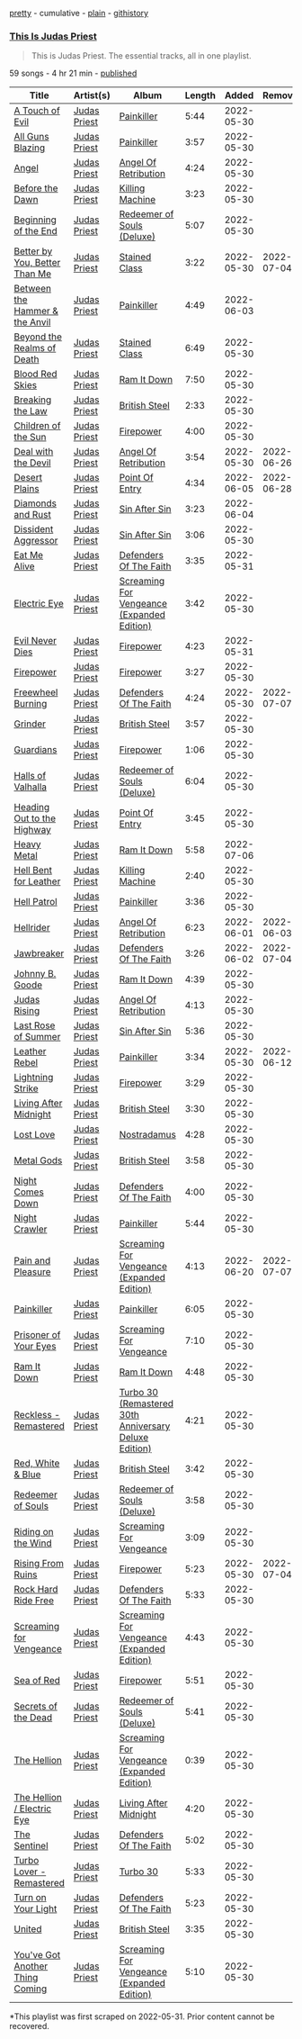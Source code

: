 [pretty](/playlists/pretty/37i9dQZF1DZ06evO1q6zh6.md) - cumulative - [plain](/playlists/plain/37i9dQZF1DZ06evO1q6zh6) - [githistory](https://github.githistory.xyz/mackorone/spotify-playlist-archive/blob/main/playlists/plain/37i9dQZF1DZ06evO1q6zh6)

### [This Is Judas Priest](https://open.spotify.com/playlist/37i9dQZF1DZ06evO1q6zh6)

> This is Judas Priest\. The essential tracks, all in one playlist.

59 songs - 4 hr 21 min - [published](https://open.spotify.com/playlist/48b38UI6j3L8zvoUapf3sA)

| Title | Artist(s) | Album | Length | Added | Removed |
|---|---|---|---|---|---|
| [A Touch of Evil](https://open.spotify.com/track/08hn5vq1XnVmVQI4mfzsXa) | [Judas Priest](https://open.spotify.com/artist/2tRsMl4eGxwoNabM08Dm4I) | [Painkiller](https://open.spotify.com/album/7LgrhuKnAXpNEv8qzcVd2t) | 5:44 | 2022-05-30 |  |
| [All Guns Blazing](https://open.spotify.com/track/2Ip7WDoKDeVGnWsnOCzinV) | [Judas Priest](https://open.spotify.com/artist/2tRsMl4eGxwoNabM08Dm4I) | [Painkiller](https://open.spotify.com/album/7LgrhuKnAXpNEv8qzcVd2t) | 3:57 | 2022-05-30 |  |
| [Angel](https://open.spotify.com/track/0HSqXHUdHUbDjWxYIClohv) | [Judas Priest](https://open.spotify.com/artist/2tRsMl4eGxwoNabM08Dm4I) | [Angel Of Retribution](https://open.spotify.com/album/12rTdEhRhwPpV0XJvZW9u1) | 4:24 | 2022-05-30 |  |
| [Before the Dawn](https://open.spotify.com/track/29KPwkhfGpRkrL57TmFbDE) | [Judas Priest](https://open.spotify.com/artist/2tRsMl4eGxwoNabM08Dm4I) | [Killing Machine](https://open.spotify.com/album/5Ud4v6Y2UC3uNeTdVssXj0) | 3:23 | 2022-05-30 |  |
| [Beginning of the End](https://open.spotify.com/track/09cqmjncNzPyHdSxj69fQw) | [Judas Priest](https://open.spotify.com/artist/2tRsMl4eGxwoNabM08Dm4I) | [Redeemer of Souls \(Deluxe\)](https://open.spotify.com/album/0RIfXMHvRpLqHsZ0FZE3mS) | 5:07 | 2022-05-30 |  |
| [Better by You, Better Than Me](https://open.spotify.com/track/0GpBFY4Mb7fZVyQgaWirNG) | [Judas Priest](https://open.spotify.com/artist/2tRsMl4eGxwoNabM08Dm4I) | [Stained Class](https://open.spotify.com/album/0v6FGuCgvRotTNL1KoX297) | 3:22 | 2022-05-30 | 2022-07-04 |
| [Between the Hammer & the Anvil](https://open.spotify.com/track/3DfE7Ysl7H40yDbGFSuzPU) | [Judas Priest](https://open.spotify.com/artist/2tRsMl4eGxwoNabM08Dm4I) | [Painkiller](https://open.spotify.com/album/7LgrhuKnAXpNEv8qzcVd2t) | 4:49 | 2022-06-03 |  |
| [Beyond the Realms of Death](https://open.spotify.com/track/3Rtv6zRNKpeSygXoaF9kCm) | [Judas Priest](https://open.spotify.com/artist/2tRsMl4eGxwoNabM08Dm4I) | [Stained Class](https://open.spotify.com/album/0v6FGuCgvRotTNL1KoX297) | 6:49 | 2022-05-30 |  |
| [Blood Red Skies](https://open.spotify.com/track/7g796noAmjjQOibxStn85a) | [Judas Priest](https://open.spotify.com/artist/2tRsMl4eGxwoNabM08Dm4I) | [Ram It Down](https://open.spotify.com/album/1t2M4YmH8x9Tplcxq08H5l) | 7:50 | 2022-05-30 |  |
| [Breaking the Law](https://open.spotify.com/track/2RaA6kIcvomt77qlIgGhCT) | [Judas Priest](https://open.spotify.com/artist/2tRsMl4eGxwoNabM08Dm4I) | [British Steel](https://open.spotify.com/album/5bqtZRbUZUxUps8mrO9tGY) | 2:33 | 2022-05-30 |  |
| [Children of the Sun](https://open.spotify.com/track/6rCp71jUgFxbGNsBqjLZpr) | [Judas Priest](https://open.spotify.com/artist/2tRsMl4eGxwoNabM08Dm4I) | [Firepower](https://open.spotify.com/album/7p3G0OCxtlWyJcPE1FxnyB) | 4:00 | 2022-05-30 |  |
| [Deal with the Devil](https://open.spotify.com/track/6mVMUvitJxfshLxXew7SrI) | [Judas Priest](https://open.spotify.com/artist/2tRsMl4eGxwoNabM08Dm4I) | [Angel Of Retribution](https://open.spotify.com/album/12rTdEhRhwPpV0XJvZW9u1) | 3:54 | 2022-05-30 | 2022-06-26 |
| [Desert Plains](https://open.spotify.com/track/1zMXCwfwiIGPZA4kq7ideV) | [Judas Priest](https://open.spotify.com/artist/2tRsMl4eGxwoNabM08Dm4I) | [Point Of Entry](https://open.spotify.com/album/02mDd1vg3xHPOxpNYkZIGP) | 4:34 | 2022-06-05 | 2022-06-28 |
| [Diamonds and Rust](https://open.spotify.com/track/2Z17Q91PB11tzkDh0QQtd6) | [Judas Priest](https://open.spotify.com/artist/2tRsMl4eGxwoNabM08Dm4I) | [Sin After Sin](https://open.spotify.com/album/2GXeHOkRouW0LnKBMUnVtv) | 3:23 | 2022-06-04 |  |
| [Dissident Aggressor](https://open.spotify.com/track/3x639plCXGLyZoMcyR2IgJ) | [Judas Priest](https://open.spotify.com/artist/2tRsMl4eGxwoNabM08Dm4I) | [Sin After Sin](https://open.spotify.com/album/2GXeHOkRouW0LnKBMUnVtv) | 3:06 | 2022-05-30 |  |
| [Eat Me Alive](https://open.spotify.com/track/4dB5JlDpDT4WLUvX5xIXON) | [Judas Priest](https://open.spotify.com/artist/2tRsMl4eGxwoNabM08Dm4I) | [Defenders Of The Faith](https://open.spotify.com/album/3o0mPpetAFCOIFkUaw1egl) | 3:35 | 2022-05-31 |  |
| [Electric Eye](https://open.spotify.com/track/3w9zHVKI28aUPZTxq8oDC6) | [Judas Priest](https://open.spotify.com/artist/2tRsMl4eGxwoNabM08Dm4I) | [Screaming For Vengeance \(Expanded Edition\)](https://open.spotify.com/album/55MZQrenomrTq0aQneC7Pi) | 3:42 | 2022-05-30 |  |
| [Evil Never Dies](https://open.spotify.com/track/1I4bh7GClCeUW4uORsZhTs) | [Judas Priest](https://open.spotify.com/artist/2tRsMl4eGxwoNabM08Dm4I) | [Firepower](https://open.spotify.com/album/7p3G0OCxtlWyJcPE1FxnyB) | 4:23 | 2022-05-31 |  |
| [Firepower](https://open.spotify.com/track/3uDNzcGyRINKSFedKCvEwB) | [Judas Priest](https://open.spotify.com/artist/2tRsMl4eGxwoNabM08Dm4I) | [Firepower](https://open.spotify.com/album/7p3G0OCxtlWyJcPE1FxnyB) | 3:27 | 2022-05-30 |  |
| [Freewheel Burning](https://open.spotify.com/track/6aQBzaeOIajIPGAMzqa23J) | [Judas Priest](https://open.spotify.com/artist/2tRsMl4eGxwoNabM08Dm4I) | [Defenders Of The Faith](https://open.spotify.com/album/3o0mPpetAFCOIFkUaw1egl) | 4:24 | 2022-05-30 | 2022-07-07 |
| [Grinder](https://open.spotify.com/track/54IuIxOITRtbK8cU7fHIQf) | [Judas Priest](https://open.spotify.com/artist/2tRsMl4eGxwoNabM08Dm4I) | [British Steel](https://open.spotify.com/album/5bqtZRbUZUxUps8mrO9tGY) | 3:57 | 2022-05-30 |  |
| [Guardians](https://open.spotify.com/track/0yO4LQ2u0Y9Wc9SFI22KzW) | [Judas Priest](https://open.spotify.com/artist/2tRsMl4eGxwoNabM08Dm4I) | [Firepower](https://open.spotify.com/album/7p3G0OCxtlWyJcPE1FxnyB) | 1:06 | 2022-05-30 |  |
| [Halls of Valhalla](https://open.spotify.com/track/4zX2bEgFHUIZV8rR3qsLor) | [Judas Priest](https://open.spotify.com/artist/2tRsMl4eGxwoNabM08Dm4I) | [Redeemer of Souls \(Deluxe\)](https://open.spotify.com/album/0RIfXMHvRpLqHsZ0FZE3mS) | 6:04 | 2022-05-30 |  |
| [Heading Out to the Highway](https://open.spotify.com/track/7sicPw7V9SYJl3Zjme9i4p) | [Judas Priest](https://open.spotify.com/artist/2tRsMl4eGxwoNabM08Dm4I) | [Point Of Entry](https://open.spotify.com/album/02mDd1vg3xHPOxpNYkZIGP) | 3:45 | 2022-05-30 |  |
| [Heavy Metal](https://open.spotify.com/track/2iAtvBE3MIBtVV1fkrFdxH) | [Judas Priest](https://open.spotify.com/artist/2tRsMl4eGxwoNabM08Dm4I) | [Ram It Down](https://open.spotify.com/album/1t2M4YmH8x9Tplcxq08H5l) | 5:58 | 2022-07-06 |  |
| [Hell Bent for Leather](https://open.spotify.com/track/0SEd8AUWG3j4YFsFEVmGjW) | [Judas Priest](https://open.spotify.com/artist/2tRsMl4eGxwoNabM08Dm4I) | [Killing Machine](https://open.spotify.com/album/5Ud4v6Y2UC3uNeTdVssXj0) | 2:40 | 2022-05-30 |  |
| [Hell Patrol](https://open.spotify.com/track/6QKplS12OIhLVzbfCOLesv) | [Judas Priest](https://open.spotify.com/artist/2tRsMl4eGxwoNabM08Dm4I) | [Painkiller](https://open.spotify.com/album/7LgrhuKnAXpNEv8qzcVd2t) | 3:36 | 2022-05-30 |  |
| [Hellrider](https://open.spotify.com/track/1lT80058ozaFMiXsvC8qYl) | [Judas Priest](https://open.spotify.com/artist/2tRsMl4eGxwoNabM08Dm4I) | [Angel Of Retribution](https://open.spotify.com/album/12rTdEhRhwPpV0XJvZW9u1) | 6:23 | 2022-06-01 | 2022-06-03 |
| [Jawbreaker](https://open.spotify.com/track/3T1k6b4zMzA2bW8klvKCcX) | [Judas Priest](https://open.spotify.com/artist/2tRsMl4eGxwoNabM08Dm4I) | [Defenders Of The Faith](https://open.spotify.com/album/3o0mPpetAFCOIFkUaw1egl) | 3:26 | 2022-06-02 | 2022-07-04 |
| [Johnny B\. Goode](https://open.spotify.com/track/307B0j257d72HTyAiohF8N) | [Judas Priest](https://open.spotify.com/artist/2tRsMl4eGxwoNabM08Dm4I) | [Ram It Down](https://open.spotify.com/album/1t2M4YmH8x9Tplcxq08H5l) | 4:39 | 2022-05-30 |  |
| [Judas Rising](https://open.spotify.com/track/23aT0N006BZf43hZYTKoaz) | [Judas Priest](https://open.spotify.com/artist/2tRsMl4eGxwoNabM08Dm4I) | [Angel Of Retribution](https://open.spotify.com/album/12rTdEhRhwPpV0XJvZW9u1) | 4:13 | 2022-05-30 |  |
| [Last Rose of Summer](https://open.spotify.com/track/0h7ensMpE0QHgzrqpfXe7i) | [Judas Priest](https://open.spotify.com/artist/2tRsMl4eGxwoNabM08Dm4I) | [Sin After Sin](https://open.spotify.com/album/2GXeHOkRouW0LnKBMUnVtv) | 5:36 | 2022-05-30 |  |
| [Leather Rebel](https://open.spotify.com/track/7jKqBoo7SCSQnYd8xRW6AV) | [Judas Priest](https://open.spotify.com/artist/2tRsMl4eGxwoNabM08Dm4I) | [Painkiller](https://open.spotify.com/album/7LgrhuKnAXpNEv8qzcVd2t) | 3:34 | 2022-05-30 | 2022-06-12 |
| [Lightning Strike](https://open.spotify.com/track/6qopop1Rc9r1RjEIBQhc8d) | [Judas Priest](https://open.spotify.com/artist/2tRsMl4eGxwoNabM08Dm4I) | [Firepower](https://open.spotify.com/album/7p3G0OCxtlWyJcPE1FxnyB) | 3:29 | 2022-05-30 |  |
| [Living After Midnight](https://open.spotify.com/track/0IXpUl1fn2QZcBavfuq0H4) | [Judas Priest](https://open.spotify.com/artist/2tRsMl4eGxwoNabM08Dm4I) | [British Steel](https://open.spotify.com/album/5bqtZRbUZUxUps8mrO9tGY) | 3:30 | 2022-05-30 |  |
| [Lost Love](https://open.spotify.com/track/5TrISe7VQxaewmfwX8QPgt) | [Judas Priest](https://open.spotify.com/artist/2tRsMl4eGxwoNabM08Dm4I) | [Nostradamus](https://open.spotify.com/album/2k2m2GaoRsa0aDxo6Z2lEQ) | 4:28 | 2022-05-30 |  |
| [Metal Gods](https://open.spotify.com/track/0VFfZVCFNe1I2IIChVBR5m) | [Judas Priest](https://open.spotify.com/artist/2tRsMl4eGxwoNabM08Dm4I) | [British Steel](https://open.spotify.com/album/5bqtZRbUZUxUps8mrO9tGY) | 3:58 | 2022-05-30 |  |
| [Night Comes Down](https://open.spotify.com/track/2lqc273pCZk6gtkfubaCbh) | [Judas Priest](https://open.spotify.com/artist/2tRsMl4eGxwoNabM08Dm4I) | [Defenders Of The Faith](https://open.spotify.com/album/3o0mPpetAFCOIFkUaw1egl) | 4:00 | 2022-05-30 |  |
| [Night Crawler](https://open.spotify.com/track/0MU1TyyAbuoXLGiQBgW9CI) | [Judas Priest](https://open.spotify.com/artist/2tRsMl4eGxwoNabM08Dm4I) | [Painkiller](https://open.spotify.com/album/7LgrhuKnAXpNEv8qzcVd2t) | 5:44 | 2022-05-30 |  |
| [Pain and Pleasure](https://open.spotify.com/track/7Mt5iLXqe3NEfEOvxoms4v) | [Judas Priest](https://open.spotify.com/artist/2tRsMl4eGxwoNabM08Dm4I) | [Screaming For Vengeance \(Expanded Edition\)](https://open.spotify.com/album/55MZQrenomrTq0aQneC7Pi) | 4:13 | 2022-06-20 | 2022-07-07 |
| [Painkiller](https://open.spotify.com/track/0L7zm6afBEtrNKo6C6Gj08) | [Judas Priest](https://open.spotify.com/artist/2tRsMl4eGxwoNabM08Dm4I) | [Painkiller](https://open.spotify.com/album/7LgrhuKnAXpNEv8qzcVd2t) | 6:05 | 2022-05-30 |  |
| [Prisoner of Your Eyes](https://open.spotify.com/track/2VLwPKY2gaBxGxwgmwRDUf) | [Judas Priest](https://open.spotify.com/artist/2tRsMl4eGxwoNabM08Dm4I) | [Screaming For Vengeance](https://open.spotify.com/album/0V7mTTzioHiYIjfM8ATZBI) | 7:10 | 2022-05-30 |  |
| [Ram It Down](https://open.spotify.com/track/2MgefjgzhPfBjLdQ0lJchF) | [Judas Priest](https://open.spotify.com/artist/2tRsMl4eGxwoNabM08Dm4I) | [Ram It Down](https://open.spotify.com/album/1t2M4YmH8x9Tplcxq08H5l) | 4:48 | 2022-05-30 |  |
| [Reckless \- Remastered](https://open.spotify.com/track/22vn3kQXydxE7RefULEgf5) | [Judas Priest](https://open.spotify.com/artist/2tRsMl4eGxwoNabM08Dm4I) | [Turbo 30 \(Remastered 30th Anniversary Deluxe Edition\)](https://open.spotify.com/album/6fJqp1I3UMz2DzCGSJpmrS) | 4:21 | 2022-05-30 |  |
| [Red, White & Blue](https://open.spotify.com/track/17hS2mLPFdTzy7YcpBDv0A) | [Judas Priest](https://open.spotify.com/artist/2tRsMl4eGxwoNabM08Dm4I) | [British Steel](https://open.spotify.com/album/5bqtZRbUZUxUps8mrO9tGY) | 3:42 | 2022-05-30 |  |
| [Redeemer of Souls](https://open.spotify.com/track/19PjuOGInOfKNhU210HVNO) | [Judas Priest](https://open.spotify.com/artist/2tRsMl4eGxwoNabM08Dm4I) | [Redeemer of Souls \(Deluxe\)](https://open.spotify.com/album/0RIfXMHvRpLqHsZ0FZE3mS) | 3:58 | 2022-05-30 |  |
| [Riding on the Wind](https://open.spotify.com/track/4Myj2cmlFC8tsq9cqj082O) | [Judas Priest](https://open.spotify.com/artist/2tRsMl4eGxwoNabM08Dm4I) | [Screaming For Vengeance](https://open.spotify.com/album/0V7mTTzioHiYIjfM8ATZBI) | 3:09 | 2022-05-30 |  |
| [Rising From Ruins](https://open.spotify.com/track/1f2qbSrsGznurodPtpfjV2) | [Judas Priest](https://open.spotify.com/artist/2tRsMl4eGxwoNabM08Dm4I) | [Firepower](https://open.spotify.com/album/7p3G0OCxtlWyJcPE1FxnyB) | 5:23 | 2022-05-30 | 2022-07-04 |
| [Rock Hard Ride Free](https://open.spotify.com/track/5KQY3KDpQ3tO29W7iJNfFq) | [Judas Priest](https://open.spotify.com/artist/2tRsMl4eGxwoNabM08Dm4I) | [Defenders Of The Faith](https://open.spotify.com/album/3o0mPpetAFCOIFkUaw1egl) | 5:33 | 2022-05-30 |  |
| [Screaming for Vengeance](https://open.spotify.com/track/5xmmAlr7JqT53WqacPRhLA) | [Judas Priest](https://open.spotify.com/artist/2tRsMl4eGxwoNabM08Dm4I) | [Screaming For Vengeance \(Expanded Edition\)](https://open.spotify.com/album/55MZQrenomrTq0aQneC7Pi) | 4:43 | 2022-05-30 |  |
| [Sea of Red](https://open.spotify.com/track/5dw4MmyoGKxPuJVscY6FKk) | [Judas Priest](https://open.spotify.com/artist/2tRsMl4eGxwoNabM08Dm4I) | [Firepower](https://open.spotify.com/album/7p3G0OCxtlWyJcPE1FxnyB) | 5:51 | 2022-05-30 |  |
| [Secrets of the Dead](https://open.spotify.com/track/6s31N0HLSeIvclglvrZ5DS) | [Judas Priest](https://open.spotify.com/artist/2tRsMl4eGxwoNabM08Dm4I) | [Redeemer of Souls \(Deluxe\)](https://open.spotify.com/album/0RIfXMHvRpLqHsZ0FZE3mS) | 5:41 | 2022-05-30 |  |
| [The Hellion](https://open.spotify.com/track/7LLQxMvAYOpoC2PKe3VQn5) | [Judas Priest](https://open.spotify.com/artist/2tRsMl4eGxwoNabM08Dm4I) | [Screaming For Vengeance \(Expanded Edition\)](https://open.spotify.com/album/55MZQrenomrTq0aQneC7Pi) | 0:39 | 2022-05-30 |  |
| [The Hellion / Electric Eye](https://open.spotify.com/track/4LPCfppIoBx8tpW9LrLtWj) | [Judas Priest](https://open.spotify.com/artist/2tRsMl4eGxwoNabM08Dm4I) | [Living After Midnight](https://open.spotify.com/album/4eoB0NlHD1fentI8ZbXBv5) | 4:20 | 2022-05-30 |  |
| [The Sentinel](https://open.spotify.com/track/6noDJ06v7z8bCsBitjxFG2) | [Judas Priest](https://open.spotify.com/artist/2tRsMl4eGxwoNabM08Dm4I) | [Defenders Of The Faith](https://open.spotify.com/album/3o0mPpetAFCOIFkUaw1egl) | 5:02 | 2022-05-30 |  |
| [Turbo Lover \- Remastered](https://open.spotify.com/track/1i5yWGXgtFABa0czv2pbZH) | [Judas Priest](https://open.spotify.com/artist/2tRsMl4eGxwoNabM08Dm4I) | [Turbo 30](https://open.spotify.com/album/7ipED6pLR8QJpO6PN9CC2U) | 5:33 | 2022-05-30 |  |
| [Turn on Your Light](https://open.spotify.com/track/6DZeLAOBfSSfDsBCIUX1qZ) | [Judas Priest](https://open.spotify.com/artist/2tRsMl4eGxwoNabM08Dm4I) | [Defenders Of The Faith](https://open.spotify.com/album/3o0mPpetAFCOIFkUaw1egl) | 5:23 | 2022-05-30 |  |
| [United](https://open.spotify.com/track/5QJTiFUvKTVEwcDrek3xpU) | [Judas Priest](https://open.spotify.com/artist/2tRsMl4eGxwoNabM08Dm4I) | [British Steel](https://open.spotify.com/album/5bqtZRbUZUxUps8mrO9tGY) | 3:35 | 2022-05-30 |  |
| [You've Got Another Thing Coming](https://open.spotify.com/track/4f3RDq9nYPBeR1yMSgnmBm) | [Judas Priest](https://open.spotify.com/artist/2tRsMl4eGxwoNabM08Dm4I) | [Screaming For Vengeance \(Expanded Edition\)](https://open.spotify.com/album/55MZQrenomrTq0aQneC7Pi) | 5:10 | 2022-05-30 |  |

\*This playlist was first scraped on 2022-05-31. Prior content cannot be recovered.
